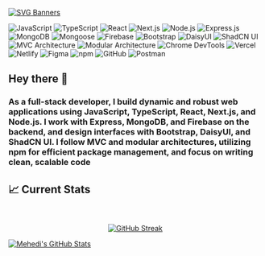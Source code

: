 [![SVG Banners](https://svg-banners.vercel.app/api?type=luminance&text1=Building%20the%20future%2C%20one%20line%20of%20code%20at%20a%20time.&width=1000&height=400)](https://github.com/Akshay090/svg-banners)

![JavaScript](https://img.shields.io/badge/JavaScript-323330?style=for-the-badge&logo=javascript&logoColor=F7DF1E)
![TypeScript](https://img.shields.io/badge/TypeScript-007ACC?style=for-the-badge&logo=typescript&logoColor=white)
![React](https://img.shields.io/badge/React-20232A?style=for-the-badge&logo=react&logoColor=61DAFB)
![Next.js](https://img.shields.io/badge/Next.js-000000?style=for-the-badge&logo=nextdotjs&logoColor=white)
![Node.js](https://img.shields.io/badge/Node.js-43853D?style=for-the-badge&logo=node.js&logoColor=white)
![Express.js](https://img.shields.io/badge/Express.js-404D59?style=for-the-badge&logo=express&logoColor=white)
![MongoDB](https://img.shields.io/badge/MongoDB-47A248?style=for-the-badge&logo=mongodb&logoColor=white)
![Mongoose](https://img.shields.io/badge/Mongoose-880000?style=for-the-badge&logo=mongoose&logoColor=white)
![Firebase](https://img.shields.io/badge/Firebase-FFCA28?style=for-the-badge&logo=firebase&logoColor=white)
![Bootstrap](https://img.shields.io/badge/Bootstrap-7952B3?style=for-the-badge&logo=bootstrap&logoColor=white)
![DaisyUI](https://img.shields.io/badge/DaisyUI-5A0EF8?style=for-the-badge&logo=daisyui&logoColor=white)
![ShadCN UI](https://img.shields.io/badge/ShadCN_UI-000000?style=for-the-badge&logo=shadcn&logoColor=white)
![MVC Architecture](https://img.shields.io/badge/MVC-Architecture-blue?style=for-the-badge)
![Modular Architecture](https://img.shields.io/badge/Modular-Architecture-blue?style=for-the-badge)
![Chrome DevTools](https://img.shields.io/badge/Chrome-DevTools-4285F4?style=for-the-badge&logo=googlechrome&logoColor=white)
![Vercel](https://img.shields.io/badge/Vercel-000000?style=for-the-badge&logo=vercel&logoColor=white)
![Netlify](https://img.shields.io/badge/Netlify-00C7B7?style=for-the-badge&logo=netlify&logoColor=white)
![Figma](https://img.shields.io/badge/Figma-F24E1E?style=for-the-badge&logo=figma&logoColor=white)
![npm](https://img.shields.io/badge/npm-CB3837?style=for-the-badge&logo=npm&logoColor=white)
![GitHub](https://img.shields.io/badge/GitHub-181717?style=for-the-badge&logo=github&logoColor=white)
![Postman](https://img.shields.io/badge/Postman-FF6C37?style=for-the-badge&logo=postman&logoColor=white)

## Hey there 👋

### As a full-stack developer, I build dynamic and robust web applications using JavaScript, TypeScript, React, Next.js, and Node.js. I work with Express, MongoDB, and Firebase on the backend, and design interfaces with Bootstrap, DaisyUI, and ShadCN UI. I follow MVC and modular architectures, utilizing npm for efficient package management, and focus on writing clean, scalable code


## :chart_with_upwards_trend: Current Stats

<br />

<p align="center">
<a href="https://git.io/streak-stats"><img src="https://github-readme-streak-stats.herokuapp.com?user=Mehedi556&theme=iceberg&mode=weekly" alt="GitHub Streak" /></a>
</p>


<a href="https://github.com/anuraghazra/github-readme-stats">
  <img src="https://github-readme-stats.vercel.app/api?username=Mehedi556&show_icons=true&theme=iceberg" alt="Mehedi's GitHub Stats" />
</a>

<!--
**Mehedi556/Mehedi556** is a ✨ _special_ ✨ repository because its `README.md` (this file) appears on your GitHub profile.

Here are some ideas to get you started:

- 🔭 I’m currently working on ...
- 🌱 I’m currently learning ...
- 👯 I’m looking to collaborate on ...
- 🤔 I’m looking for help with ...
- 💬 Ask me about ...
- 📫 How to reach me: ...
- 😄 Pronouns: ...
- ⚡ Fun fact: ...
-->
